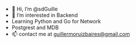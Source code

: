 - 👋 Hi, I’m @sdGuille
- 👀 I’m interested in Backend
- Learning Python and Go for Network
- Postgrest and MDB
- 📫 contact me at guillermoruizbaires@gmail.com

<!---
sdGuille/sdGuille is a ✨ special ✨ repository because its `README.md` (this file) appears on your GitHub profile.
You can click the Preview link to take a look at your changes.
--->
